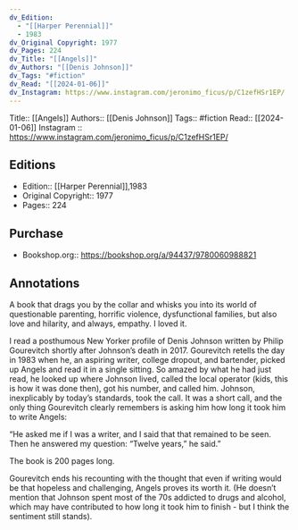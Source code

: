 ```yaml
---
dv_Edition:
  - "[[Harper Perennial]]"
  - 1983
dv_Original Copyright: 1977
dv_Pages: 224
dv_Title: "[[Angels]]"
dv_Authors: "[[Denis Johnson]]"
dv_Tags: "#fiction"
dv_Read: "[[2024-01-06]]"
dv_Instagram: https://www.instagram.com/jeronimo_ficus/p/C1zefHSr1EP/
---
```

Title:: [[Angels]]
Authors:: [[Denis Johnson]]
Tags:: #fiction 
Read:: [[2024-01-06]]
Instagram :: https://www.instagram.com/jeronimo_ficus/p/C1zefHSr1EP/


## Editions
- Edition:: [[Harper Perennial]],1983
- Original Copyright:: 1977
- Pages:: 224

## Purchase
* Bookshop.org:: https://bookshop.org/a/94437/9780060988821
## Annotations

A book that drags you by the collar and whisks you into its world of questionable parenting, horrific violence, dysfunctional families, but also love and hilarity, and always, empathy. I loved it.   
  
I read a posthumous New Yorker profile of Denis Johnson written by Philip Gourevitch shortly after Johnson’s death in 2017. Gourevitch retells the day in 1983 when he, an aspiring writer, college dropout, and bartender, picked up Angels and read it in a single sitting. So amazed by what he had just read, he looked up where Johnson lived, called the local operator (kids, this is how it was done then), got his number, and called him. Johnson, inexplicably by today’s standards, took the call. It was a short call, and the only thing Gourevitch clearly remembers is asking him how long it took him to write Angels:  
  
“He asked me if I was a writer, and I said that that remained to be seen. Then he answered my question: “Twelve years,” he said.”  
  
The book is 200 pages long.   
  
Gourevitch ends his recounting with the thought that even if writing would be that hopeless and challenging, Angels proves its worth it. (He doesn’t mention that Johnson spent most of the 70s addicted to drugs and alcohol, which may have contributed to how long it took him to finish - but I think the sentiment still stands).